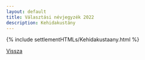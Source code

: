 ```yaml
---
layout: default
title: Választási névjegyzék 2022
description: Kehidakustány
---
```


{% include settlementHTMLs/Kehidakustaany.html %}

[Vissza](./)